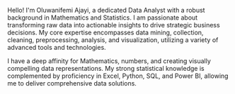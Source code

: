 Hello! I'm Oluwanifemi Ajayi, a dedicated Data Analyst with a robust background in Mathematics and Statistics.
I am passionate about transforming raw data into actionable insights to drive strategic business decisions. My core expertise encompasses data mining, collection, cleaning, preprocessing, analysis, and visualization, utilizing a variety of advanced tools and technologies.

I have a deep affinity for Mathematics, numbers, and creating visually compelling data representations. My strong statistical knowledge is complemented by proficiency in Excel, Python, SQL, and Power BI, allowing me to deliver comprehensive data solutions.
